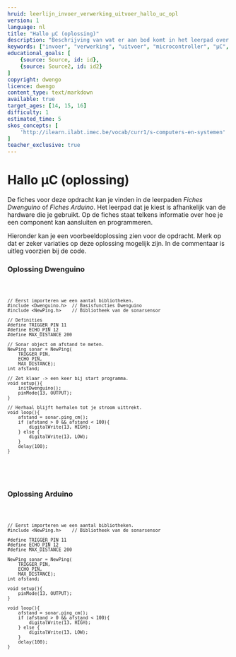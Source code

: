 ```yaml
---
hruid: leerlijn_invoer_verwerking_uitvoer_hallo_uc_opl
version: 1
language: nl
title: "Hallo µC (oplossing)"
description: "Beschrijving van wat er aan bod komt in het leerpad over invoer, verwerking en uitvoer."
keywords: ["invoer", "verwerking", "uitvoer", "microcontroller", "µC", "arduino", "dwenguino"]
educational_goals: [
    {source: Source, id: id}, 
    {source: Source2, id: id2}
]
copyright: dwengo
licence: dwengo
content_type: text/markdown
available: true
target_ages: [14, 15, 16]
difficulty: 1
estimated_time: 5
skos_concepts: [
    'http://ilearn.ilabt.imec.be/vocab/curr1/s-computers-en-systemen'
]
teacher_exclusive: true
---
```


# Hallo µC (oplossing)

De fiches voor deze opdracht kan je vinden in de leerpaden *Fiches Dwenguino* of *Fiches Arduino*. Het leerpad dat je kiest is afhankelijk van de hardware die je gebruikt. Op de fiches staat telkens informatie over hoe je een component kan aansluiten en programmeren.

Hieronder kan je een voorbeeldoplossing zien voor de opdracht. Merk op dat er zeker variaties op deze oplossing mogelijk zijn. In de commentaar is uitleg voorzien bij de code.

### Oplossing Dwenguino

<div class="dwengo-content dwengo-code-simulator">
    <pre>
<code class="language-cpp" data-filename="filename.cpp">

    // Eerst importeren we een aantal bibliotheken.
    #include <Dwenguino.h>  // Basisfuncties Dwenguino
    #include <NewPing.h>    // Bibliotheek van de sonarsensor

    // Definities 
    #define TRIGGER_PIN 11
    #define ECHO_PIN 12
    #define MAX_DISTANCE 200

    // Sonar object om afstand te meten.
    NewPing sonar = NewPing(
        TRIGGER_PIN,
        ECHO_PIN,
        MAX_DISTANCE);
    int afstand;

    // Zet klaar -> een keer bij start programma.
    void setup(){
        initDwenguino();
        pinMode(13, OUTPUT);
    }

    // Herhaal blijft herhalen tot je stroom uittrekt.
    void loop(){
        afstand = sonar.ping_cm();
        if (afstand > 0 && afstand < 100){
            digitalWrite(13, HIGH);
        } else {
            digitalWrite(13, LOW);
        }
        delay(100);
    }

</code>
    </pre>
</div>

### Oplossing Arduino

<div class="dwengo-content">
    <pre>
<code class="language-cpp" data-filename="filename.cpp">

    // Eerst importeren we een aantal bibliotheken.
    #include <NewPing.h>    // Bibliotheek van de sonarsensor

    #define TRIGGER_PIN 11
    #define ECHO_PIN 12
    #define MAX_DISTANCE 200

    NewPing sonar = NewPing(
        TRIGGER_PIN,
        ECHO_PIN,
        MAX_DISTANCE);
    int afstand;

    void setup(){
        pinMode(13, OUTPUT);
    }

    void loop(){
        afstand = sonar.ping_cm();
        if (afstand > 0 && afstand < 100){
            digitalWrite(13, HIGH);
        } else {
            digitalWrite(13, LOW);
        }
        delay(100);
    }
</code>
    </pre>
</div>
